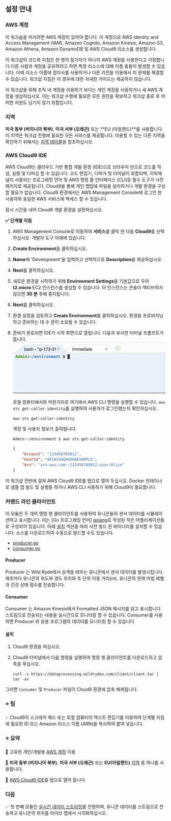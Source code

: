 ## 설정 안내

### AWS 계정

이 워크숍을 마치려면 AWS 계정이 있어야 합니다. 이 계정으로 AWS Identity and Access Management (IAM), Amazon Cognito, Amazon Kinesis, Amazon S3, Amazon Athena, Amazon DynamoDB 및 AWS Cloud9 리소스를 생성합니다.

이 워크샵의 코드와 지침은 한 명의 참가자가 하나의 AWS 계정을 사용한다고 가정합니다.다른 사람과 계정을 공유하려고 하면 특정 리소스에 대해 이름 충돌이 발생할 수 있습니다. 이때 리소스 이름에 접미사를 사용하거나 다른 리전을 이용해서 이 문제를 해결할 수 있습니다. 워크샵 지침은 이 경우에 대한 자세한 가이드는 제공하지 않습니다.

이 워크샵을 위해 조직 내 계정을 이용하기 보다는 개인 계정을 사용하거나 새 AWS 계정을 생성하십시오. 이는 워크샵 수행에 필요한 모든 권한을 확보하고 워크샵 종료 후 어떠한 자원도 남기지 않기 위함입니다.


### 지역

**미국 동부 (버지니아 북부)**, **미국 서부 (오레곤)** 또는 **EU (아일랜드)**를 사용합니다. 이 지역은 워크샵 진행에 필요한 모든 서비스를 제공합니다. 이용할 수 있는 다른 지역을 확인하기 위해서는 [지역 테이블][region-table]을 참조하십시오.


### AWS Cloud9 IDE

AWS Cloud9는 클라우드 기반 통합 개발 환경 (IDE)으로 브라우저 만으로 코드를 작성, 실행 및 디버깅 할 수 있습니다. 코드 편집기, 디버거 및 터미널이 포함되며, 이외에 널리 사용되는 프로그래밍 언어 및 AWS 명령 줄 인터페이스 (CLI)등 필수 도구가 사전 패키지로 제공됩니다. Cloud9을 통해 개인 랩탑에 파일을 설치하거나 개발 환경을 구성할 필요가 없습니다. Cloud9 환경에서는 AWS Management Console에 로그인 한 사용자와 동일한 AWS 서비스에 액세스 할 수 있습니다.

잠시 시간을 내어 Cloud9 개발 환경을 설정하십시오.

**:white_check_mark: 단계별 지침**

1. AWS Management Console로 이동하여 **서비스**를 클릭 한 다음 **Cloud9**를 선택하십시오.
   개발자 도구 아래에 있습니다.

1. **Create Environment**을 클릭하십시오.

1. **Name**에 'Development'을 입력하고 선택적으로 **Description**을 제공하십시오.

1. **Next**를 클릭하십시오.

1. 새로운 환경을 시작하기 위해 **Environment Settings**을 기본값으로 두어 **t2.micro** EC2 인스턴스를 생성할 수 있습니다. 이 인스턴스는 콘솔이 액티브하지 않으면 **30 분** 후에 중지됩니다.

1. **Next**를 클릭하십시오.

1. 환경 설정을 검토하고 **Create Environment**를 클릭하십시오. 환경을 프로비저닝하고 준비하는 데 수 분이 소요될 수 있습니다.

1. 준비가 완료되면 IDE가 시작 화면으로 열립니다. 다음과 유사한 터미널 프롬프트가 뜹니다.
    ![](../site/images/setup-cloud9-terminal.png)

    로컬 컴퓨터에서와 마찬가지로 여기에서 AWS CLI 명령을 실행할 수 있습니다.
    `aws sts get-caller-identity`를 실행하여 사용자가 로그인했는지 확인하십시오.

    ```console
    aws sts get-caller-identity
    ```
 

    계정 및 사용자 정보가 출력됩니다.

    ```console
    Admin:~/environment $ aws sts get-caller-identity
    ```

    ```json
    {
        "Account": "123456789012",
        "UserId": "AKIAI44QH8DHBEXAMPLE",
        "Arn": "arn:aws:iam::123456789012:user/Alice"
    }
    ```

이 워크샵 전반에 걸쳐 AWS Cloud9 IDE를 탭으로 열어 두십시오. Docker 컨테이너로 샘플 앱 빌드 및 실행을 하거나 AWS CLI 사용하기 위해 Cloud9이 필요합니다.

### 커맨드 라인 클라이언트

이 모듈은 두 개의 명령 행 클라이언트를 사용하여 유니콘들의 센서 데이터를 시뮬레이션하고 표시합니다. 이는 [Go
프로그래밍 언어] [golang]로 작성된 작은 어플리케이션들로 구성되어 있습니다. 아래 [설치](#installation) 섹션을 따라 사전 빌드 된 바이너리를 설치할 수 있습니다. 소스를 다운로드하여 수동으로 빌드할 수도 있습니다.

- [producer.go][producer]
- [consumer.go][consumer]

#### Producer

Producer 는 Wild Ryde에서 승객을 태우는 유니콘에서 센서 데이터를 발생시킵니다. 매초마다 유니콘의 위도와 경도 위치와 초 단위 이동 거리(m), 유니콘의 현재 마법 레벨과 건강 상태 점수를 전송합니다.

#### Consumer

Consumer 는 Amazon Kinesis에서 Formatted JSON 메시지를 읽고 표시합니다. 스트림으로 전송되는 내용을 실시간으로 모니터링 할 수 있습니다. Consumer를 사용하면 Producer 와 응용 프로그램의 데이터를 모니터링 할 수 있습니다

#### 설치

1. Cloud9 환경을 여십시오.

1. Cloud9 터미널에서 다음 명령을 실행하여 명령 행 클라이언트를 다운로드하고 압축을 푸십시오.

    ```console
    curl -s https://dataprocessing.wildrydes.com/client/client.tar | tar -xv
    ```
 

그러면 `Consumer` 및 `Producer` 파일이 Cloud9 환경에 압축 해제됩니다.

### :star: 팁

:bulb: Cloud9의 스크래치 패드 또는 로컬 컴퓨터의 텍스트 편집기를 이용하여 단계별 지침에 필요한 ID 또는 Amazon 리소스 이름 (ARN)을 복사하여 붙여 넣습니다.

### :star: 요약

:key: 고유한 개인/개발용 [AWS 계정](#aws-account) 이용

:key: **미국 동부 (버지니아 북부)**, **미국 서부 (오레곤)** 또는 **EU(아일랜드)** [지역](#region) 중 하나를 사용합니다.

:key: [AWS Cloud9 IDE](#aws-cloud9-ide)를 탭으로 열어 둡니다

### 다음

:white_check_mark: 첫 번째 모듈인 [실시간 데이터 스트리밍][streaming-data]를 진행하여, 유니콘 데이터를 스트림으로 전송하고 유니콘의 위치를 라이브 맵에서 시각화하십시오.

[region-table]: https://aws.amazon.com/about-aws/global-infrastructure/regional-product-services/
[streaming-data]: streaming-data.md
[golang]: https://golang.org
[producer]: https://dataprocessing.wildrydes.com/client/producer.go
[consumer]: https://dataprocessing.wildrydes.com/client/consumer.go